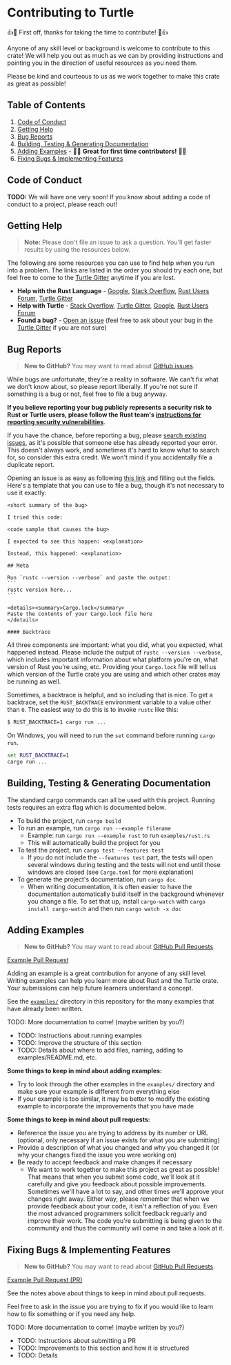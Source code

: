 # Contributing to Turtle

:+1::tada: First off, thanks for taking the time to contribute! :tada::+1:

Anyone of any skill level or background is welcome to contribute to this crate!
We will help you out as much as we can by providing instructions and pointing
you in the direction of useful resources as you need them.

Please be kind and courteous to us as we work together to make this crate as
great as possible!

## Table of Contents
[table-of-contents]: #table-of-contents

1. [Code of Conduct][code-of-conduct]
2. [Getting Help][getting-help]
3. [Bug Reports][bug-reports]
4. [Building, Testing & Generating Documentation][building-testing-generating-documentation]
5. [Adding Examples][adding-examples] - :tada::tada: **Great for first time contributors!** :tada::tada:
6. [Fixing Bugs & Implementing Features][fixing-bugs-implementing-features]

## Code of Conduct
[code-of-conduct]: #code-of-conduct

**TODO:** We will have one very soon! If you know about adding a code of conduct
to a project, please reach out!

## Getting Help
[getting-help]: #getting-help

> **Note:** Please don't file an issue to ask a question. You'll get faster
> results by using the resources below.

The following are some resources you can use to find help when you run into a
problem. The links are listed in the order you should try each one, but feel
free to come to the [Turtle Gitter] anytime if you are lost.

* **Help with the Rust Language** - [Google], [Stack Overflow], [Rust Users Forum], [Turtle Gitter]
* **Help with Turtle** - [Stack Overflow], [Turtle Gitter], [Google], [Rust Users Forum]
* **Found a bug?** - [Open an issue][issues] (feel free to ask about your bug in the [Turtle Gitter] if you are not sure)

[Google]: http://google.com/
[Stack Overflow]: https://stackoverflow.com/
[Rust Users Forum]: https://users.rust-lang.org/
[Turtle Gitter]: https://gitter.im/rust-turtle/discuss
[issues]: https://github.com/sunjay/turtle/issues

## Bug Reports
[bug-reports]: #bug-reports

> **New to GitHub?** You may want to read about [GitHub issues](https://help.github.com/articles/about-issues/).

While bugs are unfortunate, they're a reality in software. We can't fix what we
don't know about, so please report liberally. If you're not sure if something is
a bug or not, feel free to file a bug anyway.

**If you believe reporting your bug publicly represents a security risk to Rust
or Turtle users, please follow the Rust team's [instructions for reporting
security vulnerabilities](https://www.rust-lang.org/security.html)**.

If you have the chance, before reporting a bug, please [search existing
issues](https://github.com/sunjay/turtle/search?q=&type=Issues), as it's
possible that someone else has already reported your error. This doesn't always
work, and sometimes it's hard to know what to search for, so consider this extra
credit. We won't mind if you accidentally file a duplicate report.

Opening an issue is as easy as following
[this link](https://github.com/sunjay/turtle/issues/new) and filling out the
fields. Here's a template that you can use to file a bug, though it's not
necessary to use it exactly:

    <short summary of the bug>

    I tried this code:

    <code sample that causes the bug>

    I expected to see this happen: <explanation>

    Instead, this happened: <explanation>

    ## Meta

    Run `rustc --version --verbose` and paste the output:
    ```
    rustc version here...
    ```

    <details><summary>Cargo.lock</summary>
    Paste the contents of your Cargo.lock file here
    </details>

    #### Backtrace

All three components are important: what you did, what you expected, what
happened instead. Please include the output of `rustc --version --verbose`,
which includes important information about what platform you're on, what version
of Rust you're using, etc. Providing your `Cargo.lock` file will tell us which
version of the Turtle crate you are using and which other crates may be running
as well.

Sometimes, a backtrace is helpful, and so including that is nice. To get a
backtrace, set the `RUST_BACKTRACE` environment variable to a value other than
`0`. The easiest way to do this is to invoke `rustc` like this:

```bash
$ RUST_BACKTRACE=1 cargo run ...
```

On Windows, you will need to run the `set` command before running `cargo run`.

```cmd
set RUST_BACKTRACE=1
cargo run ...
```

## Building, Testing & Generating Documentation
[building-testing-generating-documentation]: #building-testing--generating-documentation

The standard cargo commands can all be used with this project. Running tests
requires an extra flag which is documented below.

* To build the project, run `cargo build`
* To run an example, run `cargo run --example filename`
  * Example: run `cargo run --example rust` to run `examples/rust.rs`
  * This will automatically build the project for you
* To test the project, run `cargo test --features test`
  * If you do not include the `--features test` part, the tests will open
    several windows during testing and the tests will not end until those
    windows are closed (see `Cargo.toml` for more explanation)
* To generate the project's documentation, run `cargo doc`
  * When writing documentation, it is often easier to have the documentation
    automatically build itself in the background whenever you change a file.
    To set that up, install `cargo-watch` with `cargo install cargo-watch` and
    then run `cargo watch -x doc`

## Adding Examples
[adding-examples]: #adding-examples

> **New to GitHub?** You may want to read about [GitHub Pull Requests](https://help.github.com/articles/about-pull-requests/).

[Example Pull Request](https://github.com/sunjay/turtle/pull/29)

Adding an example is a great contribution for anyone of any skill level.
Writing examples can help you learn more about Rust and the Turtle crate. Your
submissions can help future learners understand a concept.

See the [`examples/`](https://github.com/sunjay/turtle/tree/master/examples)
directory in this repository for the many examples that have already been
written.

TODO: More documentation to come! (maybe written by you?)
* TODO: Instructions about running examples
* TODO: Improve the structure of this section
* TODO: Details about where to add files, naming, adding to examples/README.md, etc.

**Some things to keep in mind about adding examples:**

* Try to look through the other examples in the `examples/` directory and make
  sure your example is different from everything else
* If your example is too similar, it may be better to modify the existing
  example to incorporate the improvements that you have made

**Some things to keep in mind about pull requests:**

* Reference the issue you are trying to address by its number or URL
  (optional, only necessary if an issue exists for what you are submitting)
* Provide a description of what you changed and why you changed it (or why your
  changes fixed the issue you were working on)
* Be ready to accept feedback and make changes if necessary
  * We want to work together to make this project as great as possible! That
    means that when you submit some code, we'll look at it carefully and give
    you feedback about possible improvements. Sometimes we'll have a lot to say,
    and other times we'll approve your changes right away. Either way, please
    remember that when we provide feedback about your code, it isn't a reflection
    of you. Even the most advanced programmers solicit feedback reguarly and
    improve their work. The code you're submitting is being given to the
    community and thus the community will come in and take a look at it.

## Fixing Bugs & Implementing Features
[fixing-bugs-implementing-features]: #fixing-bugs--implementing-features

> **New to GitHub?** You may want to read about [GitHub Pull Requests](https://help.github.com/articles/about-pull-requests/).

[Example Pull Request (PR)](https://github.com/sunjay/turtle/pull/29)

See the notes above about things to keep in mind about pull requests.

Feel free to ask in the issue you are trying to fix if you would like to learn
how to fix something or if you need any help.

TODO: More documentation to come! (maybe written by you?)
* TODO: Instructions about submitting a PR
* TODO: Improvements to this section and how it is structured
* TODO: Details
